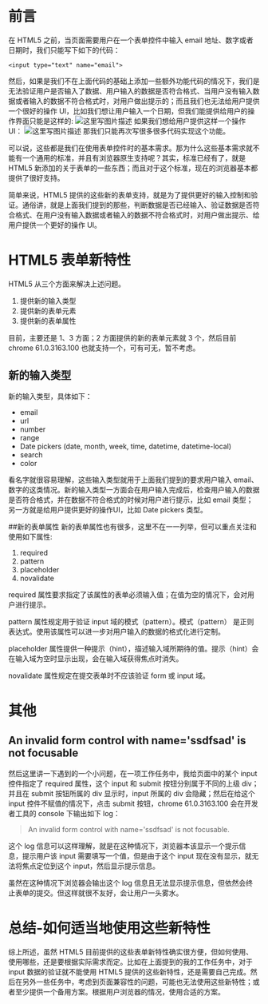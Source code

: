 # 前言
在 HTML5 之前，当页面需要用户在一个表单控件中输入 email 地址、数字或者日期时，我们只能写下如下的代码：

    <input type="text" name="email">

然后，如果是我们不在上面代码的基础上添加一些额外功能代码的情况下，我们是无法验证用户是否输入了数据、用户输入的数据是否符合格式、当用户没有输入数据或者输入的数据不符合格式时，对用户做出提示的；而且我们也无法给用户提供一个很好的操作 UI，比如我们想让用户输入一个日期，但我们能提供给用户的操作界面只能是这样的:
![这里写图片描述](http://img.blog.csdn.net/20171016161433627?watermark/2/text/aHR0cDovL2Jsb2cuY3Nkbi5uZXQvdTAxMzQ4MjYxOA==/font/5a6L5L2T/fontsize/400/fill/I0JBQkFCMA==/dissolve/70/gravity/SouthEast)
如果我们想给用户提供这样一个操作 UI：
![这里写图片描述](http://img.blog.csdn.net/20171016161607787?watermark/2/text/aHR0cDovL2Jsb2cuY3Nkbi5uZXQvdTAxMzQ4MjYxOA==/font/5a6L5L2T/fontsize/400/fill/I0JBQkFCMA==/dissolve/70/gravity/SouthEast)
那我们只能再次写很多很多代码实现这个功能。


可以说，这些都是我们在使用表单控件时的基本需求。那为什么这些基本需求就不能有一个通用的标准，并且有浏览器原生支持呢？其实，标准已经有了，就是 HTML5 新添加的关于表单的一些东西；而且对于这个标准，现在的浏览器基本都提供了很好支持。

简单来说，HTML5 提供的这些新的表单支持，就是为了提供更好的输入控制和验证。通俗讲，就是上面我们提到的那些，判断数据是否已经输入、验证数据是否符合格式、在用户没有输入数据或者输入的数据不符合格式时，对用户做出提示、给用户提供一个更好的操作 UI。

# HTML5 表单新特性
HTML5 从三个方面来解决上述问题。

1. 提供新的输入类型
2. 提供新的表单元素
3. 提供新的表单属性

目前，主要还是 1、3 方面；2 方面提供的新的表单元素就 3 个，然后目前 chrome 61.0.3163.100 也就支持一个，可有可无，暂不考虑。

## 新的输入类型
新的输入类型，具体如下：

* email
* url
* number
* range
* Date pickers (date, month, week, time, datetime, datetime-local)
* search
* color

看名字就很容易理解，这些输入类型就用于上面我们提到的要求用户输入 email、数字的这类情况。新的输入类型一方面会在用户输入完成后，检查用户输入的数据是否符合格式，并在数据不符合格式的时候对用户进行提示，比如 email 类型；另一方就是给用户提供更好的操作UI，比如 Date pickers 类型。

##新的表单属性
新的表单属性也有很多，这里不在一一列举，但可以重点关注和使用如下属性:

1. required
2. pattern
3. placeholder
4. novalidate

required 属性要求指定了该属性的表单必须输入值；在值为空的情况下，会对用户进行提示。

pattern 属性规定用于验证 input 域的模式（pattern）。模式（pattern） 是正则表达式。使用该属性可以进一步对用户输入的数据的格式化进行定制。

placeholder 属性提供一种提示（hint），描述输入域所期待的值。提示（hint）会在输入域为空时显示出现，会在输入域获得焦点时消失。

novalidate 属性规定在提交表单时不应该验证 form 或 input 域。

# 其他
## An invalid form control with name='ssdfsad' is not focusable
然后这里讲一下遇到的一个小问题，在一项工作任务中，我给页面中的某个 input 控件指定了 required 属性，这个 input  和 submit 按钮分别属于不同的上级 div；并且在 submit 按钮所属的 div 显示时，input 所属的 div 会隐藏；然后在给这个 input 控件不赋值的情况下，点击 submit 按钮，chrome 61.0.3163.100 会在开发者工具的 console 下输出如下 log：

> An invalid form control with name='ssdfsad' is not focusable.

这个 log 信息可以这样理解，就是在这种情况下，浏览器本该显示一个提示信息，提示用户该 input 需要填写一个值，但是由于这个 input 现在没有显示，就无法将焦点定位到这个 input，然后显示提示信息。

虽然在这种情况下浏览器会输出这个 log 信息且无法显示提示信息，但依然会终止表单的提交。但这样就很不友好，会让用户一头雾水。

# 总结-如何适当地使用这些新特性
综上所述，虽然 HTML5 目前提供的这些表单新特性确实很方便，但如何使用、使用哪些，还是要根据实际需求而定。比如在上面提到的我的工作任务中，对于 input 数据的验证就不能使用 HTML5 提供的这些新特性，还是需要自己完成。然后在另外一些任务中，考虑到页面兼容性的问题，可能也无法使用这些新特性；或者至少提供一个备用方案。根据用户浏览器的情况，使用合适的方案。
